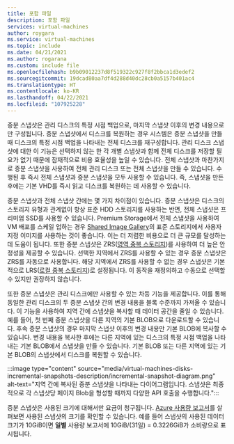 ```yaml
---
title: 포함 파일
description: 포함 파일
services: virtual-machines
author: roygara
ms.service: virtual-machines
ms.topic: include
ms.date: 04/21/2021
ms.author: rogarana
ms.custom: include file
ms.openlocfilehash: b9b09012237d8f519322c927f8f2bbca1d3edef2
ms.sourcegitcommit: 19dcad80aa7df4d288d40dc28cb0a5157b401ac4
ms.translationtype: HT
ms.contentlocale: ko-KR
ms.lasthandoff: 04/22/2021
ms.locfileid: "107925228"
---
```

증분 스냅샷은 관리 디스크의 특정 시점 백업으로, 마지막 스냅샷 이후의 변경 내용으로만 구성됩니다. 증분 스냅샷에서 디스크를 복원하는 경우 시스템은 증분 스냅샷을 만들 때 디스크의 특정 시점 백업을 나타내는 전체 디스크를 재구성합니다. 관리 디스크 스냅샷에 대한 이 기능은 선택하지 않는 한 각 개별 스냅샷과 함께 전체 디스크를 저장할 필요가 없기 때문에 잠재적으로 비용 효율성을 높일 수 있습니다. 전체 스냅샷과 마찬가지로 증분 스냅샷을 사용하여 전체 관리 디스크 또는 전체 스냅샷을 만들 수 있습니다. 수행된 후 즉시 전체 스냅샷과 증분 스냅샷을 모두 사용할 수 있습니다. 즉, 스냅샷을 만든 후에는 기본 VHD를 즉시 읽고 디스크를 복원하는 데 사용할 수 있습니다.

증분 스냅샷과 전체 스냅샷 간에는 몇 가지 차이점이 있습니다. 증분 스냅샷은 디스크의 스토리지 유형과 관계없이 항상 표준 HDD 스토리지를 사용하는 반면, 전체 스냅샷은 프리미엄 SSD를 사용할 수 있습니다. Premium Storage에서 전체 스냅샷을 사용하여 VM 배포를 스케일 업하는 경우 [Shared Image Gallery](../articles/virtual-machines/shared-image-galleries.md)의 표준 스토리지에서 사용자 지정 이미지를 사용하는 것이 좋습니다. 이는 더 저렴한 비용으로 더 큰 규모를 달성하는 데 도움이 됩니다. 또한 증분 스냅샷은 ZRS([영역 중복 스토리지](../articles/storage/common/storage-redundancy.md))를 사용하여 더 높은 안정성을 제공할 수 있습니다. 선택한 지역에서 ZRS를 사용할 수 있는 경우 증분 스냅샷은 ZRS를 자동으로 사용합니다. 해당 지역에서 ZRS를 사용할 수 없는 경우 스냅샷은 기본적으로 LRS([로컬 중복 스토리지](../articles/storage/common/storage-redundancy.md))로 설정됩니다. 이 동작을 재정의하고 수동으로 선택할 수 있지만 권장하지 않습니다.

또한 증분 스냅샷은 관리 디스크에만 사용할 수 있는 차등 기능을 제공합니다. 이를 통해 동일한 관리 디스크의 두 증분 스냅샷 간의 변경 내용을 블록 수준까지 가져올 수 있습니다. 이 기능을 사용하여 지역 간에 스냅샷을 복사할 때 데이터 공간을 줄일 수 있습니다.  예를 들어, 첫 번째 증분 스냅샷을 다른 지역의 기본 BLOB으로 다운로드할 수 있습니다. 후속 증분 스냅샷의 경우 마지막 스냅샷 이후의 변경 내용만 기본 BLOB에 복사할 수 있습니다. 변경 내용을 복사한 후에는 다른 지역에 있는 디스크의 특정 시점 백업을 나타내는 기본 BLOB에서 스냅샷을 만들 수 있습니다. 기본 BLOB 또는 다른 지역에 있는 기본 BLOB의 스냅샷에서 디스크를 복원할 수 있습니다.

:::image type="content" source="media/virtual-machines-disks-incremental-snapshots-description/incremental-snapshot-diagram.png" alt-text="지역 간에 복사된 증분 스냅샷을 나타내는 다이어그램입니다. 스냅샷은 최종적으로 각 스냅샷당 페이지 Blob을 형성할 때까지 다양한 API 호출을 수행합니다.":::

증분 스냅샷은 사용된 크기에 대해서만 요금이 청구됩니다. [Azure 사용량 보고서](../articles/cost-management-billing/understand/review-individual-bill.md)를 살펴보면 사용된 스냅샷의 크기를 확인할 수 있습니다. 예를 들어 스냅샷의 사용된 데이터 크기가 10GiB이면 **일별** 사용량 보고서에 10GiB/(31일) = 0.3226GiB가 소비량으로 표시됩니다.
